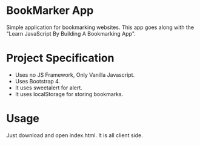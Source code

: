 # BookMarker App

Simple application for bookmarking websites. This app goes along with the "Learn JavaScript By Building A Bookmarking App".

# Project Specification

- Uses no JS Framework, Only Vanilla Javascript.
- Uses Bootstrap 4.
- It uses sweetalert for alert.
- It uses localStorage for storing bookmarks.

# Usage

Just download and open index.html. It is all client side.
